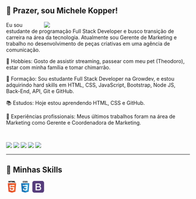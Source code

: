 ## 💜 Prazer, sou <strong>Michele Kopper!</strong>

<img src="https://raw.githubusercontent.com/MicaelliMedeiros/micaellimedeiros/master/image/computer-illustration.png" min-width="400px" max-width="400px" width="400px" align="right">

<p align="left"> 
   Eu sou estudante de programação Full Stack Developer e busco transição de carreira na área da tecnologia. Atualmente sou Gerente de Marketing e trabalho no desenvolvimento de peças criativas em uma agência de comunicação. 
</p>

<p align="left">
  🐶 Hobbies: Gosto de assistir streaming, passear com meu pet (Theodoro), estar com minha família e tomar chimarrão.
</p>

<p align="left">
  💼 Formação: Sou estudante Full Stack Developer na Growdev, e estou adquirindo hard skills em HTML, CSS, JavaScript, Bootstrap, Node JS, Back-End, API, Git e GitHub.
</p>

<p align="left">
  📚 Estudos: Hoje estou aprendendo HTML, CSS e GitHub.
</p>

<p align="left">
  🔨 Experiências profissionais: Meus últimos trabalhos foram na área de Marketing como Gerente e Coordenadora de Marketing.
</p>

<br>

<p align="left">
  <a href="#" alt="Gmail">
  <img src="https://img.shields.io/badge/-Gmail-FF0000?style=flat-square&labelColor=FF0000&logo=gmail&logoColor=white&link=mailto:michelekopper@gmail.com" /></a>

  <a href="#" alt="LinkedIn">
  <img src="https://img.shields.io/badge/-Linkedin-0e76a8?style=flat-square&logo=Linkedin&logoColor=white&link=https://www.linkedin.com/in/michele-kopper-313519184/"/></a>

  <a href="#" alt="WhatsApp">
  <img src="https://img.shields.io/badge/-WhatsApp-25d366?style=flat-square&labelColor=25d366&logo=whatsapp&logoColor=white&link=https://wa.me/5551997997621"/></a>

  <a href="#" alt="Facebook">
  <img src="https://img.shields.io/badge/-Facebook-3b5998?style=flat-square&labelColor=3b5998&logo=facebook&logoColor=white&link=https://www.facebook.com/michele.kopper?locale=pt_BR"/></a>

  <a href="#" alt="Instagram">
  <img src="https://img.shields.io/badge/-Instagram-DF0174?style=flat-square&labelColor=DF0174&logo=instagram&logoColor=white&link=https://www.instagram.com/koppermichele/"/></a>
</p>


---

## 🚀 Minhas Skills

<code><img height="32" src="https://raw.githubusercontent.com/github/explore/80688e429a7d4ef2fca1e82350fe8e3517d3494d/topics/html/html.png" alt="HTML5"/></code>
<code><img height="32" src="https://raw.githubusercontent.com/github/explore/80688e429a7d4ef2fca1e82350fe8e3517d3494d/topics/css/css.png" alt="CSS"/></code>
<code><img height="32" src="https://raw.githubusercontent.com/github/explore/80688e429a7d4ef2fca1e82350fe8e3517d3494d/topics/bootstrap/bootstrap.png" alt="Bootstrap"/></code>
